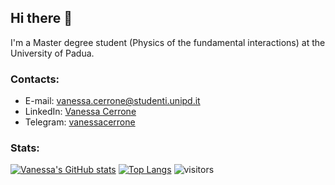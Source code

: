 ## Hi there 👋
I'm a Master degree student (Physics of the fundamental interactions) at the University of Padua. 

### Contacts:
* E-mail: vanessa.cerrone@studenti.unipd.it
* LinkedIn: [Vanessa Cerrone](https://www.linkedin.com/in/vanessa-cerrone-51129b220/)
* Telegram: [vanessacerrone](https://t.me/vanessacerrone)

### Stats:
[![Vanessa's GitHub stats](https://github-readme-stats.vercel.app/api?username=vanessacerrone&show_icons=true&theme=radical)](https://github.com/vanessacerrone/github-readme-stats)
[![Top Langs](https://github-readme-stats.vercel.app/api/top-langs/?username=vanessacerrone&show_icons=true&theme=radical)](https://github.com/vanessacerrone/github-readme-stats)
![visitors](https://shields-io-visitor-counter.herokuapp.com/badge?page=vanessacerrone&label=Visitors&labelColor=000000&logo=GitHub&logoColor=FFFFFF&color=1D70B8&style=for-the-badge)

<!--

**vanessacerrone/vanessacerrone** is a ✨ _special_ ✨ repository because its `README.md` (this file) appears on your GitHub profile.

Here are some ideas to get you started:

- 🔭 I’m currently working on ...
- 🌱 I’m currently learning ...
- 👯 I’m looking to collaborate on ...
- 🤔 I’m looking for help with ...
- 💬 Ask me about ...
- 📫 How to reach me: ...
- 😄 Pronouns: ...
- ⚡ Fun fact: ...
-->
